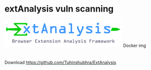 # extAnalysis vuln scanning
![10da0ecfe30c67c95c1d6c1b296a78c5.png](../../../_resources/10da0ecfe30c67c95c1d6c1b296a78c5.png)
Docker img
#
Download
https://github.com/Tuhinshubhra/ExtAnalysis





